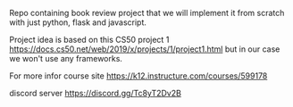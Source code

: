 Repo containing book review project that we will implement it from scratch with just python, flask and javascript. 

Project idea is based on this CS50 project 1 https://docs.cs50.net/web/2019/x/projects/1/project1.html but in our case we won't use any frameworks. 

For more infor course site 
https://k12.instructure.com/courses/599178

discord server https://discord.gg/Tc8yT2Dv2B
